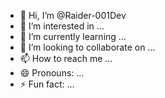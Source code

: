 - 👋 Hi, I’m @Raider-001Dev
- 👀 I’m interested in ...
- 🌱 I’m currently learning ...
- 💞️ I’m looking to collaborate on ...
- 📫 How to reach me ...
- 😄 Pronouns: ...
- ⚡ Fun fact: ...

<!---
Raider-001Dev/Raider-001Dev is a ✨ special ✨ repository because its `README.md` (this file) appears on your GitHub profile.
You can click the Preview link to take a look at your changes.
--->
